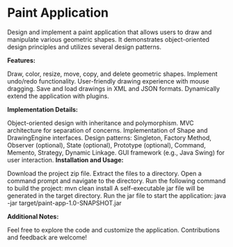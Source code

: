 # Paint Application
Design and implement a paint application that allows users to draw and manipulate various geometric shapes. It demonstrates object-oriented design principles and utilizes several design patterns.

**Features:**

Draw, color, resize, move, copy, and delete geometric shapes.
Implement undo/redo functionality.
User-friendly drawing experience with mouse dragging.
Save and load drawings in XML and JSON formats.
Dynamically extend the application with plugins.

**Implementation Details:**

Object-oriented design with inheritance and polymorphism.
MVC architecture for separation of concerns.
Implementation of Shape and DrawingEngine interfaces.
Design patterns: Singleton, Factory Method, Observer (optional), State (optional), Prototype (optional), Command, Memento, Strategy, Dynamic Linkage.
GUI framework (e.g., Java Swing) for user interaction.
**Installation and Usage:**

Download the project zip file.
Extract the files to a directory.
Open a command prompt and navigate to the directory.
Run the following command to build the project:
mvn clean install
A self-executable jar file will be generated in the target directory.
Run the jar file to start the application:
java -jar target/paint-app-1.0-SNAPSHOT.jar

**Additional Notes:**

Feel free to explore the code and customize the application.
Contributions and feedback are welcome!
